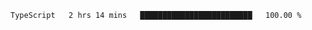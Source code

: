 <!--START_SECTION:waka-->

```txt
TypeScript   2 hrs 14 mins   █████████████████████████   100.00 %
```

<!--END_SECTION:waka-->
